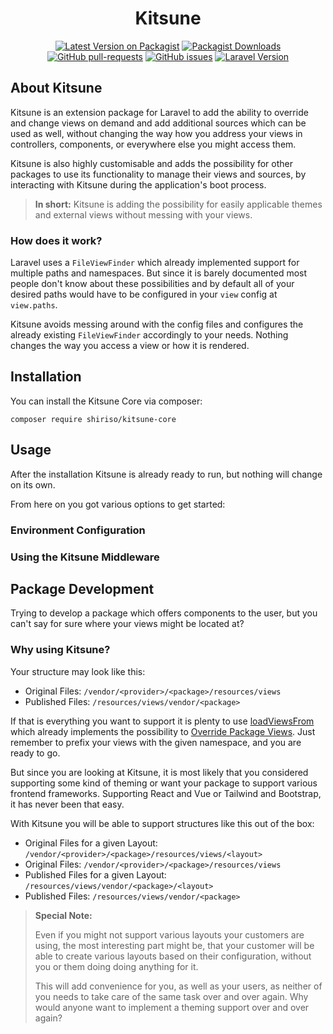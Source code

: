 <div style="text-align:center;">

# Kitsune

[![Latest Version on Packagist](https://img.shields.io/packagist/v/shiriso/kitsune-core.svg)](https://packagist.org/packages/shiriso/kitsune-core)
[![Packagist Downloads](https://img.shields.io/packagist/dt/shiriso/kitsune-core.svg)](https://packagist.org/packages/shiriso/kitsune-core)
[![GitHub pull-requests](https://img.shields.io/github/issues-pr/shiriso/kitsune-core.svg)](https://github.com/shiriso/kitsune-core/pull/)
[![GitHub issues](https://img.shields.io/github/issues/shiriso/kitsune-core.svg)](https://github.com/shiriso/kitsune-core/issues/)
[![Laravel Version](https://img.shields.io/badge/Minimum_Laravel_Version-8.x-red.svg)](https://laravel.com/docs/8.x)

</div>

## About Kitsune
Kitsune is an extension package for Laravel to add the ability to override and change views on demand and add 
additional sources which can be used as well, without changing the way how you address your views in 
controllers, components, or everywhere else you might access them.

Kitsune is also highly customisable and adds the possibility for other packages to 
use its functionality to manage their views and sources, by interacting with Kitsune
during the application's boot process.

> **In short:** Kitsune is adding the possibility for easily applicable themes and external views 
> without messing with your views.
 
### How does it work?
Laravel uses a `FileViewFinder` which already implemented support for multiple paths and namespaces. 
But since it is barely documented most people don't know about these possibilities and by default 
all of your desired paths would have to be configured in your `view` config at `view.paths`.

Kitsune avoids messing around with the config files and configures the already existing `FileViewFinder` 
accordingly to your needs. Nothing changes the way you access a view or how it is rendered. 

## Installation
You can install the Kitsune Core via composer:
```
composer require shiriso/kitsune-core
```

## Usage
After the installation Kitsune is already ready to run, but nothing will change on its own. 

From here on you got various options to get started:

### Environment Configuration


### Using the Kitsune Middleware





## Package Development
Trying to develop a package which offers components to the user, but you can't say for sure where your views might
be located at?

### Why using Kitsune?
Your structure may look like this:
* Original Files: `/vendor/<provider>/<package>/resources/views`
* Published Files: `/resources/views/vendor/<package>`

If that is everything you want to support it is plenty to use [loadViewsFrom](https://laravel.com/docs/8.x/packages#views) 
which already implements the possibility to [Override Package Views](https://laravel.com/docs/8.x/packages#overriding-package-views).
Just remember to prefix your views with the given namespace, and you are ready to go.

But since you are looking at Kitsune, it is most likely that you considered supporting some kind of theming or want 
your package to support various frontend frameworks. Supporting React and Vue or Tailwind and Bootstrap,
it has never been that easy.

With Kitsune you will be able to support structures like this out of the box:
* Original Files for a given Layout: `/vendor/<provider>/<package>/resources/views/<layout>`
* Original Files: `/vendor/<provider>/<package>/resources/views`
* Published Files for a given Layout: `/resources/views/vendor/<package>/<layout>`
* Published Files: `/resources/views/vendor/<package>`

> **Special Note:**
> 
> Even if you might not support various layouts your customers are using, the most interesting part might be,
> that your customer will be able to create various layouts based on their configuration, without you or them doing
> doing anything for it. 
> 
> This will add convenience for you, as well as your users, as neither of you needs to take care of the same task
> over and over again. Why would anyone want to implement a theming support over and over again?